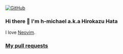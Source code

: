 [![GitHub](https://img.shields.io/github/followers/h-michael?label=Follow&style=social)](https://github.com/h-michael)

### Hi there 👋 I'm h-michael a.k.a Hirokazu Hata

I love [Neovim](https://neovim.io/).

### [My pull requests](https://github.com/search?q=sort%3Areactions-%2B1+author%3Ah-michael+type%3Apr+-user%3Ah-michael&type=Issues)
